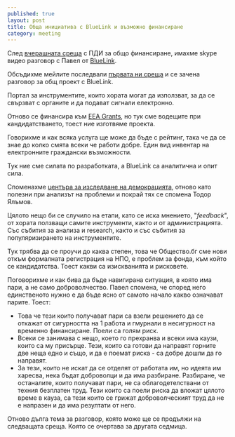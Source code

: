 ```yaml
---
published: true
layout: post
title: Обща инициатива с BlueLink и възможно финансиране
category: meeting
---
```


След [вчерашната среща](//status.obshtestvo.bg/meeting/2014/02/18/obshto-finansirane-s-AIP-bg.html) с ПДИ за общо финансиране, имахме skype видео разговор с Павел от [BlueLink](http://www.bluelink.net/).

Обсъдихме мейлите последвали [първата ни среща](//status.obshtestvo.bg/meeting/2014/01/15/esri-activen.bg-bluelink-sofia-urbanotopoia-grada.me.html) и се зачена разговор за общ проект с BlueLink.

Портал за инструментите, които хората могат да използват, за да се свързват с органите и да подават сигнали електронно. 

Отново се финансира към [EEA Grants](http://ngogrants.bg/public/portfolios/view.cfm?id=1 "Среща с ..."), но тук сме водещите при кандидатстването, тоест ние изготвяме проекта. 

Говорихме и как всяка услуга ще може да бъде с рейтинг, така че да се знае до колко смята всеки че работи добре. Един вид инвентар на електронните граждански възможности. 

Тук ние сме силата по разработката, а BlueLink са аналитична и опит сила.

Споменахме [центъра за изследване на демокрацията](http://www.csd.bg/index.php?id=165), отново като полезни при анализът на проблеми и покрай тях се спомена Тодор Ялъмов.

Цялото нещо би се случило на етапи, като се иска мнението, "*feedback*", от хората ползващи самите инструменти, както и от администрацията. Със събития за анализа и research, както и със събития за популяризирането на инструментите.

Тук трябва да се проучи до каква степен, това че Общество.бг сме нови откъм формалната регистрация на НПО, е проблем за фонда, към който се кандидатства. Тоест какви са изискванията и рисковете.

Поговорихме и как бива да бъде навигирана ситуация, в която има пари, а не само доброволчество. Павел спомена, че според него единственото нужно е да бъде ясно от самото начало какво означават парите. Тоест:

 - Това че тези които получават пари са взели решението да се откажат от сигурността на 1 работа и гмурнали в несигурност на временно финансиране. Поели са голям риск.
 - Всеки се занимава с нещо, което го прехранва и всеки има каузи, които са му присърце. Тези, които са готови да направят горните две неща едно и също, и да е поемат риска - са добре дошли да го направят.
 - За тези, които не искат да се отделят от работата им, но идеята им харесва, нека бъдат доброволци и да има разбиране. Разбиране, че останалите, които получават пари, не са облагодетелствани от техния безплатен труд. Тези които са поели риска да вложат цялото време в кауза, са тези които се грижат доброволческият труд да не е напразен и да има резултати от него.

Отново дълга тема за разговор, която може ще се продължи на следващата среща. Която се очертава за другата седмица.
